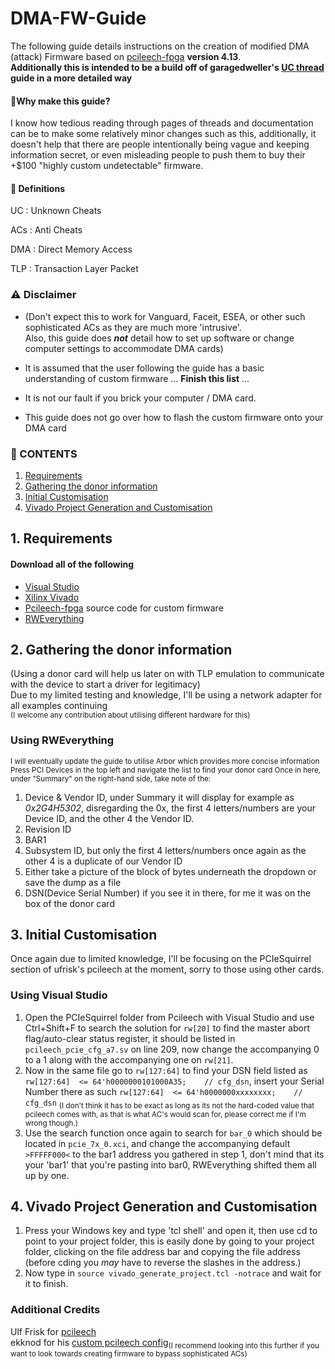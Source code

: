 # DMA-FW-Guide
The following guide details instructions on the creation of modified DMA (attack) Firmware based on [pcileech-fpga](https://github.com/ufrisk/pcileech) **version 4.13**. <br />
**Additionally this is intended to be a build off of garagedweller's [UC thread](https://www.unknowncheats.me/forum/anti-cheat-bypass/613135-dma-custom-firmware-guide.html) guide in a more detailed way**<br />

#### 📖Why make this guide?
I know how tedious reading through pages of threads and documentation can be to make some relatively minor changes such as this,
additionally, it doesn't help that there are people intentionally being vague and keeping information secret, or even misleading 
people to push them to buy their +$100 "highly custom undetectable" firmware.

#### 🔎 Definitions
UC
: Unknown Cheats

ACs
: Anti Cheats

DMA
: Direct Memory Access

TLP
: Transaction Layer Packet





### ⚠️ Disclaimer
- (Don't expect this to work for Vanguard, Faceit, ESEA, or other such sophisticated ACs as they are much more 'intrusive'. <br />
Also, this guide does ___not___ detail how to set up software or change computer settings to accommodate DMA cards)

- It is assumed that the user following the guide has a basic understanding of custom firmware ...  **Finish this list** ... 

- It is not our fault if you brick your computer / DMA card. 

- This guide does not go over how to flash the custom firmware onto your DMA card



### 📑 CONTENTS
1. [Requirements](https://github.com/Silverr12/DMA-FW-Guide#1-requirements)
2. [Gathering the donor information](https://github.com/Silverr12/DMA-FW-Guide#2-gathering-the-donor-information)
3. [Initial Customisation](https://github.com/Silverr12/DMA-FW-Guide#3-initial-customisation)
4. [Vivado Project Generation and Customisation](https://github.com/Silverr12/DMA-FW-Guide#4-vivado-project-generation-and-customisation)

## **1. Requirements**


#### Download all of the following
- [Visual Studio](https://visualstudio.microsoft.com/vs/community/)
- [Xilinx Vivado](https://www.xilinx.com/support/download.html)
- [Pcileech-fpga](https://github.com/ufrisk/pcileech-fpga) source code for custom firmware
- [RWEverything](http://rweverything.com/download/)





## **2. Gathering the donor information** 
(Using a donor card will help us later on with TLP emulation to communicate with the device to start a driver for legitimacy) <br />
Due to my limited testing and knowledge, I'll be using a network adapter for all examples continuing <br />
<sup>(I welcome any contribution about utilising different hardware for this)</sup>

### Using RWEverything
<sup> I will eventually update the guide to utilise Arbor which provides more concise information
Press PCI Devices in the top left and navigate the list to find your donor card
Once in here, under "Summary" on the right-hand side, take note of the:
1. Device & Vendor ID, under Summary it will display for example as _0x2G4H5302_, disregarding the 0x, the first 4 letters/numbers are your Device ID, and the other 4 the Vendor ID.
2. Revision ID
3. BAR1
4. Subsystem ID, but only the first 4 letters/numbers once again as the other 4 is a duplicate of our Vendor ID
5. Either take a picture of the block of bytes underneath the dropdown or save the dump as a file
6. DSN(Device Serial Number) if you see it in there, for me it was on the box of the donor card

## **3. Initial Customisation**
Once again due to limited knowledge, I'll be focusing on the PCIeSquirrel section of ufrisk's pcileech at the moment, sorry to those using other cards.

### Using Visual Studio
1. Open the PCIeSquirrel folder from Pcileech with Visual Studio and use Ctrl+Shift+F to search the solution for `rw[20]` to find the master abort flag/auto-clear status register, it should be listed in `pcileech_pcie_cfg_a7.sv` on line 209, now change the accompanying 0 to a 1 along with the accompanying one on `rw[21]`.
2. Now in the same file go to `rw[127:64]` to find your DSN field listed as `rw[127:64]  <= 64'h0000000101000A35;    // cfg_dsn`, insert your Serial Number there as such `rw[127:64]  <= 64'h0000000xxxxxxxx;    // cfg_dsn` <sub>(I don't think it has to be exact as long as its not the hard-coded value that pcileech comes with, as that is what AC's would scan for, please correct me if I'm wrong though.)</sub>
3. Use the search function once again to search for `bar_0` which should be located in `pcie_7x_0.xci`, and change the accompanying default `>FFFFF000<` to the bar1 address you gathered in step 1, don't mind that its your 'bar1' that you're pasting into bar0, RWEverything shifted them all up by one.

## **4. Vivado Project Generation and Customisation**
1. Press your Windows key and type 'tcl shell' and open it, then use cd to point to your project folder, this is easily done by going to your project folder, clicking on the file address bar and copying the file address (before cding you *may* have to reverse the slashes in the address.)
2. Now type in `source vivado_generate_project.tcl -notrace` and wait for it to finish.











### Additional Credits
Ulf Frisk for [pcileech](https://github.com/ufrisk/pcileech) <br />
ekknod for his [custom pcileech config](https://github.com/ekknod/pcileech-wifi)<sub>(I recommend looking into this further if you want to look towards creating firmware to bypass sophisticated ACs)</sub>


